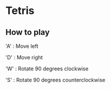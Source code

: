 # Tetris

## How to play

'A' : Move left

'D' : Move right

'W' : Rotate 90 degrees clockwise

'S' : Rotate 90 degrees counterclockwise
